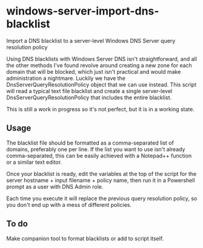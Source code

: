 # windows-server-import-dns-blacklist
Import a DNS blacklist to a server-level Windows DNS Server query resolution policy

Using DNS blacklists with Windows Server DNS isn't straightforward, and all the other methods I've found revolve around creating a new zone for each domain that will be blocked, which just isn't practical and would make administration a nightmare. Luckily we have the DnsServerQueryResolutionPolicy object that we can use instead. This script will read a typical text file blacklist and create a single server-level DnsServerQueryResolutionPolicy that includes the entire blacklist. 

This is still a work in progress so it's not perfect, but it is in a working state. 

## Usage
The blacklist file should be formatted as a comma-separated list of domains, preferably one per line. If the list you want to use isn't already comma-separated, this can be easily achieved with a Notepad++ function or a similar text editor. 

Once your blacklist is ready, edit the variables at the top of the script for the server hostname + input filename + policy name, then run it in a Powershell prompt as a user with DNS Admin role. 

Each time you execute it will replace the previous query resolution policy, so you don't end up with a mess of different policies. 

## To do
Make companion tool to format blacklists or add to script itself.
